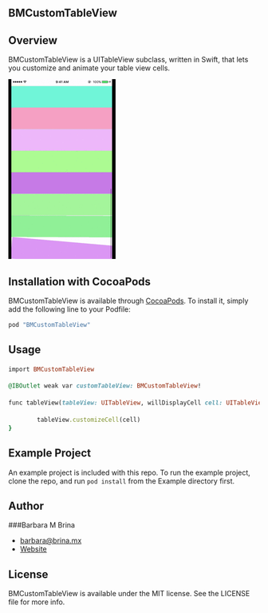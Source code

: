 ## BMCustomTableView

## Overview
BMCustomTableView is a UITableView subclass, written in Swift, that lets you customize and animate your table view cells. 

![Alt text](/BM.gif?raw=true)

## Installation with CocoaPods

BMCustomTableView is available through [CocoaPods](http://cocoapods.org). To install
it, simply add the following line to your Podfile:

```ruby
pod "BMCustomTableView"
```

## Usage

```ruby
import BMCustomTableView

@IBOutlet weak var customTableView: BMCustomTableView!

func tableView(tableView: UITableView, willDisplayCell cell: UITableViewCell, forRowAtIndexPath indexPath: NSIndexPath) {

        tableView.customizeCell(cell)
}
```

## Example Project
An example project is included with this repo. To run the example project, clone the repo, and run ``` pod install ``` from the Example directory first.




## Author

###Barbara M Brina
* barbara@brina.mx
* [Website](http://brina.mx)

## License

BMCustomTableView is available under the MIT license. See the LICENSE file for more info.
